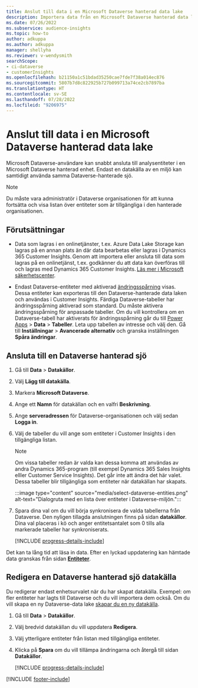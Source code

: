 ```yaml
---
title: Anslut till data i en Microsoft Dataverse hanterad data lake
description: Importera data från en Microsoft Dataverse hanterad data lake.
ms.date: 07/26/2022
ms.subservice: audience-insights
ms.topic: how-to
author: adkuppa
ms.author: adkuppa
manager: shellyha
ms.reviewer: v-wendysmith
searchScope:
- ci-dataverse
- customerInsights
ms.openlocfilehash: b21150a1c51bdad35250cae7fde7f38a014ec876
ms.sourcegitcommit: 5807b7d8c822925b727b099713a74ce2cb7897ba
ms.translationtype: HT
ms.contentlocale: sv-SE
ms.lasthandoff: 07/28/2022
ms.locfileid: "9206975"
---
```

# <a name="connect-to-data-in-a-microsoft-dataverse-managed-data-lake"></a>Anslut till data i en Microsoft Dataverse hanterad data lake

Microsoft Dataverse-användare kan snabbt ansluta till analysentiteter i en Microsoft Dataverse hanterad enhet. Endast en datakälla av en miljö kan samtidigt använda samma Dataverse-hanterade sjö.

> [!NOTE]
> Du måste vara administratör i Dataverse organisationen för att kunna fortsätta och visa listan över entiteter som är tillgängliga i den hanterade organisationen.

## <a name="prerequisites"></a>Förutsättningar

- Data som lagras i en onlinetjänster, t.ex. Azure Data Lake Storage kan lagras på en annan plats än där data bearbetas eller lagras i Dynamics 365 Customer Insights. Genom att importera eller ansluta till data som lagras på en onlinetjänst, t.ex. godkänner du att data kan överföras till och lagras med Dynamics 365 Customer Insights. [Läs mer i Microsoft säkerhetscenter](https://www.microsoft.com/trust-center).

- Endast Dataverse-entiteter med aktiverad [ändringsspårning](/power-platform/admin/enable-change-tracking-control-data-synchronization) visas. Dessa entiteter kan exporteras till den Dataverse-hanterade data laken och användas i Customer Insights. Färdiga Dataverse-tabeller har ändringsspårning aktiverad som standard. Du måste aktivera ändringsspårning för anpassade tabeller. Om du vill kontrollera om en Dataverse-tabell har aktiverats för ändringsspårning går du till [Power Apps](https://make.powerapps.com) > **Data** > **Tabeller**. Leta upp tabellen av intresse och välj den. Gå till **Inställningar** > **Avancerade alternativ** och granska inställningen **Spåra ändringar**.

## <a name="connect-to-a-dataverse-managed-lake"></a>Ansluta till en Dataverse hanterad sjö

1. Gå till **Data** > **Datakällor**.

1. Välj **Lägg till datakälla**.

1. Markera **Microsoft Dataverse**.

1. Ange ett **Namn** för datakällan och en valfri **Beskrivning**.

1. Ange **serveradressen** för Dataverse-organisationen och välj sedan **Logga in**.

1. Välj de tabeller du vill ange som entiteter i Customer Insights i den tillgängliga listan.

   > [!NOTE]
   > Om vissa tabeller redan är valda kan dessa komma att användas av andra Dynamics 365-program (till exempel Dynamics 365 Sales Insights elller Customer Service Insights). Det går inte att ändra det här valet. Dessa tabeller blir tillgängliga som entiteter när datakällan har skapats.

    :::image type="content" source="media/select-dataverse-entities.png" alt-text="Dialogruta med en lista över entiteter i Dataverse-miljön.":::

1. Spara dina val om du vill börja synkronisera de valda tabellerna från Dataverse. Den nyligen tillagda anslutningen finns på sidan **datakällor**. Dina val placeras i kö och anger entitetsantalet som 0 tills alla markerade tabeller har synkroniserats.

   [!INCLUDE [progress-details-include](includes/progress-details-pane.md)]

Det kan ta lång tid att läsa in data. Efter en lyckad uppdatering kan hämtade data granskas från sidan [**Entiteter**](entities.md).

## <a name="edit-a-dataverse-managed-lake-data-source"></a>Redigera en Dataverse hanterad sjö datakälla

Du redigerar endast enhetsurvalet när du har skapat datakälla. Exempel: om fler entiteter har lagts till Dataverse och du vill importera dem också.
Om du vill skapa en ny Dataverse-data lake [skapar du en ny datakälla](#connect-to-a-dataverse-managed-lake).

1. Gå till **Data** > **Datakällor**.

1. Välj bredvid datakällan du vill uppdatera **Redigera**.

1. Välj ytterligare entiteter från listan med tillgängliga entiteter.

1. Klicka på **Spara** om du vill tillämpa ändringarna och återgå till sidan **Datakällor**.

   [!INCLUDE [progress-details-include](includes/progress-details-pane.md)]

[!INCLUDE [footer-include](includes/footer-banner.md)]
